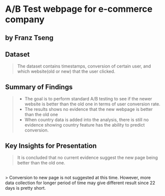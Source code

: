 # A/B Test webpage for e-commerce company
## by Franz Tseng


## Dataset

> The dataset contains timestamps, conversion of certain user, and which website(old or new) that the user clicked.


## Summary of Findings

> - The goal is to perform standard A/B testing to see if the newer website is better than the old one in terms of user conversion rate.
> - The results shows no evidence that the new webpage is better than the old one
> - When country data is added into the analysis, there is still no evidence showing country feature has the ability to predict conversion.

## Key Insights for Presentation

> It is concluded that no current evidence suggest the new page being better than the old one.
<br>
> Conversion to new page is not suggested at this time. However, more data collection for longer period of time may give different result since 22 days is pretty short.